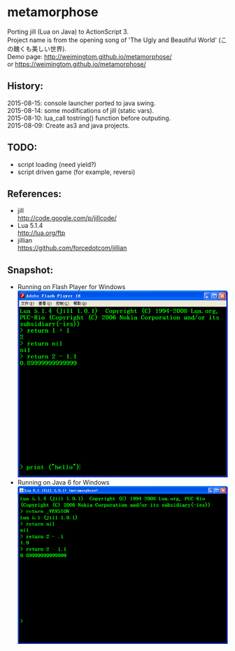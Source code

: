 ﻿# metamorphose
Porting jill (Lua on Java) to ActionScript 3.   
Project name is from the opening song of 'The Ugly and Beautiful World' (この醜くも美しい世界).   
Demo page: http://weimingtom.github.io/metamorphose/  
or 
https://weimingtom.github.io/metamorphose/  

## History:  
2015-08-15: console launcher ported to java swing.    
2015-08-14: some modifications of jill (static vars).    
2015-08-10: lua_call tostring() function before outputing.    
2015-08-09: Create as3 and java projects.    

## TODO:    
* script loading (need yield?)    
* script driven game (for example, reversi)    

## References:  
* jill  
http://code.google.com/p/jillcode/  
* Lua 5.1.4  
http://lua.org/ftp  
* jillian  
https://github.com/forcedotcom/jillian  

## Snapshot:  
* Running on Flash Player for Windows   
![Snapshot](/snapshot/launcher_001.png)  
* Running on Java 6 for Windows   
![Snapshot](/snapshot/launcher_002.png)    
